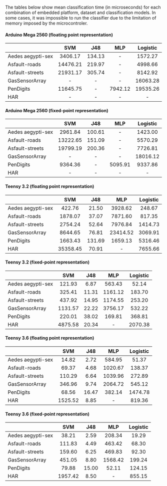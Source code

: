 The tables below show mean classification time (in microseconds) for each combination of embedded platform, dataset and classification models. In some cases, it was impossible to run the classifier due to the limitation of memory imposed by the microcontroler.

#### Arduino Mega 2560 (floating point representation)
|                   |    SVM   |   J48  |   MLP   | Logistic |
|-------------------|:--------:|:------:|:-------:|:--------:|
| Aedes aegypti-sex |  3406.17 | 134.13 |    -    |  1572.27 |
| Asfault-roads     | 14476.21 | 219.97 |    -    |  4998.66 |
| Asfault-streets   | 21931.17 | 305.74 |    -    |  8142.92 |
| GasSensorArray    |     -    |    -   |    -    | 16063.28 |
| PenDigits         | 11645.75 |    -   | 7942.12 | 19535.26 |
| HAR               |     -    |    -   |    -    |     -    |

#### Arduino Mega 2560  (fixed-point representation)
|                   |    SVM   |   J48  |   MLP   | Logistic |
|-------------------|:--------:|:------:|:-------:|:--------:|
| Aedes aegypti-sex |  2961.84 | 100.61 |    -    |  1423.00 |
| Asfault-roads     | 13222.65 | 151.09 |    -    |  5570.29 |
| Asfault-streets   | 19799.19 | 200.36 |    -    |  7726.81 |
| GasSensorArray    |     -    |    -   |    -    | 18016.12 |
| PenDigits         |  9364.36 |    -   | 5095.91 |  9337.86 |
| HAR               |     -    |    -   |    -    |     -    |

#### Teensy 3.2 (floating point representation)
|                   |    SVM   |   J48  |    MLP   | Logistic |
|-------------------|:--------:|:------:|:--------:|:--------:|
| Aedes aegypti-sex |  422.76  |  21.50 |  3928.62 |  248.67  |
| Asfault-roads     |  1878.07 |  37.07 |  7871.60 |  817.35  |
| Asfault-streets   |  2754.24 |  52.64 |  7976.84 |  1414.73 |
| GasSensorArray    |  8644.65 |  76.81 | 23414.52 |  3069.91 |
| PenDigits         |  1663.43 | 131.69 |  1659.13 |  5316.46 |
| HAR               | 35358.45 |  70.91 |     -    |  7655.66 |

#### Teensy 3.2 (fixed-point representation)
|                   |   SVM   |  J48  |   MLP   | Logistic |
|-------------------|:-------:|:-----:|:-------:|:--------:|
| Aedes aegypti-sex |  121.93 |  6.87 |  563.43 |   52.14  |
| Asfault-roads     |  325.41 | 11.31 | 1161.12 |  183.70  |
| Asfault-streets   |  437.92 | 14.95 | 1174.55 |  253.20  |
| GasSensorArray    | 1131.57 | 22.22 | 3756.17 |  532.22  |
| PenDigits         |  220.01 | 38.02 |  169.81 |  368.81  |
| HAR               | 4875.58 | 20.34 |    -    |  2070.38 |

#### Teensy 3.6 (floating point representation)
|                   |   SVM   |  J48  |   MLP   | Logistic |
|-------------------|:-------:|:-----:|:-------:|:--------:|
| Aedes aegypti-sex |  14.82  |  2.72 |  584.95 |   51.37  |
| Asfault-roads     |  69.37  |  4.68 | 1020.67 |  138.37  |
| Asfault-streets   |  110.29 |  6.64 | 1039.96 |  272.89  |
| GasSensorArray    |  346.96 |  9.74 | 2064.72 |  545.12  |
| PenDigits         |  68.56  | 16.47 |  382.14 |  1474.78 |
| HAR               | 1525.52 |  8.85 |    -    |  819.36  |

#### Teensy 3.6 (fixed-point representation)
|                   |   SVM   |  J48  |   MLP   | Logistic |
|-------------------|:-------:|:-----:|:-------:|:--------:|
| Aedes aegypti-sex |  38.21  |  2.59 |  208.34 |   19.29  |
| Asfault-roads     |  111.83 |  4.49 |  463.42 |   68.30  |
| Asfault-streets   |  159.60 |  6.25 |  469.83 |   92.30  |
| GasSensorArray    |  451.05 |  8.80 | 1568.42 |  199.24  |
| PenDigits         |  79.88  | 15.00 |  52.11  |  124.15  |
| HAR               | 1957.42 |  8.50 |    -    |  855.15  |
